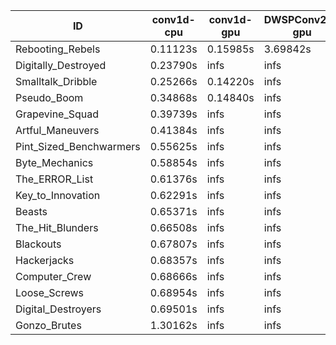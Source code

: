 |ID|conv1d-cpu|conv1d-gpu|DWSPConv2D-gpu|gemm-gpu|avg|
|-|-|-|-|-|-|
|Rebooting_Rebels|0.11123s|0.15985s|3.69842s|2.24462s|1.55353s|
|Digitally_Destroyed|0.23790s|infs|infs|4.82850s|infs|
|Smalltalk_Dribble|0.25266s|0.14220s|infs|2.10948s|infs|
|Pseudo_Boom|0.34868s|0.14840s|infs|4.69437s|infs|
|Grapevine_Squad|0.39739s|infs|infs|4.74325s|infs|
|Artful_Maneuvers|0.41384s|infs|infs|4.59497s|infs|
|Pint_Sized_Benchwarmers|0.55625s|infs|infs|4.74476s|infs|
|Byte_Mechanics|0.58854s|infs|infs|4.83891s|infs|
|The_ERROR_List|0.61376s|infs|infs|4.76189s|infs|
|Key_to_Innovation|0.62291s|infs|infs|4.75093s|infs|
|Beasts|0.65371s|infs|infs|4.77844s|infs|
|The_Hit_Blunders|0.66508s|infs|infs|4.60873s|infs|
|Blackouts|0.67807s|infs|infs|4.65263s|infs|
|Hackerjacks|0.68357s|infs|infs|4.90869s|infs|
|Computer_Crew|0.68666s|infs|infs|4.90416s|infs|
|Loose_Screws|0.68954s|infs|infs|4.75189s|infs|
|Digital_Destroyers|0.69501s|infs|infs|4.76471s|infs|
|Gonzo_Brutes|1.30162s|infs|infs|4.85476s|infs|
